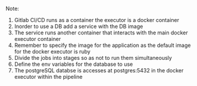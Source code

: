 Note:

1. Gitlab CI/CD runs as a container the executor is a docker container
2. Inorder to use a DB add a service with the DB image
3. The service runs another container that interacts with the main docker executor container
4. Remember to specify the image for the application as the default image for the docker executor is ruby
5. Divide the jobs into stages so as not to run them simultaneously
6. Define the env variables for the database to use
7. The postgreSQL databse is accesses at postgres:5432 in the docker executor within the pipeline

